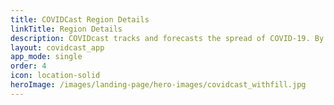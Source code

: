 ```yaml
---
title: COVIDCast Region Details
linkTitle: Region Details
description: COVIDcast tracks and forecasts the spread of COVID-19. By Carnegie Mellon's Delphi Research Group.
layout: covidcast_app
app_mode: single
order: 4
icon: location-solid
heroImage: /images/landing-page/hero-images/covidcast_withfill.jpg
---
```


